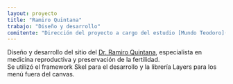 ```yaml
---
layout: proyecto
title: "Ramiro Quintana"
trabajo: "Diseño y desarrollo"
comitente: "Dirección del proyecto a cargo del estudio [Mundo Teodoro](http://mundoteodoro.com){:target="_blank"}."
---
```


Diseño y desarrollo del sitio del [Dr. Ramiro Quintana](http://www.rquintana.com.ar), especialista en medicina reproductiva y preservación de la fertilidad.  
Se utilizó el framework Skel para el desarrollo y la librería Layers para los menú fuera del canvas.

